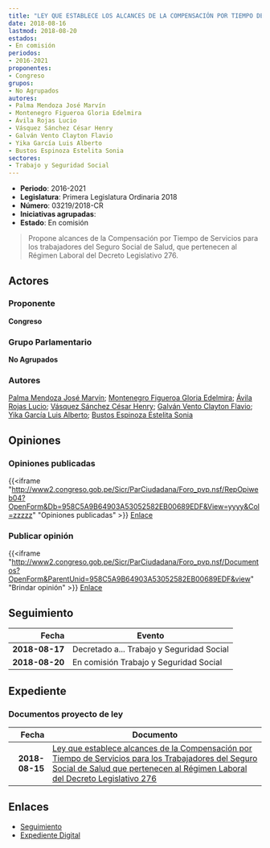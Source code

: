 ```yaml
---
title: "LEY QUE ESTABLECE LOS ALCANCES DE LA COMPENSACIÓN POR TIEMPO DE SERVICIOS PARA LOS TRABAJADORES DEL SEGURO SOCIAL DE SALUD QUE PERTENECEN AL RÉGIMEN LABORAL DEL DECRETO LEGISLATIVO 276"
date: 2018-08-16
lastmod: 2018-08-20
estados:
- En comisión
periodos:
- 2016-2021
proponentes:
- Congreso
grupos:
- No Agrupados
autores:
- Palma Mendoza José Marvín
- Montenegro Figueroa Gloria Edelmira
- Ávila Rojas Lucio
- Vásquez Sánchez César Henry
- Galván Vento Clayton Flavio
- Yika García Luis Alberto
- Bustos Espinoza Estelita Sonia
sectores:
- Trabajo y Seguridad Social
---
```

- **Periodo**: 2016-2021
- **Legislatura**: Primera Legislatura Ordinaria 2018
- **Número**: 03219/2018-CR
- **Iniciativas agrupadas**: 
- **Estado**: En comisión

> Propone alcances de la Compensación por Tiempo de Servicios para los trabajadores del Seguro Social de Salud, que pertenecen al Régimen Laboral del Decreto Legislativo 276.


## Actores

### Proponente

**Congreso**

### Grupo Parlamentario

**No Agrupados**

### Autores

[Palma Mendoza José Marvín](mailto:mailto:jpalma@congreso.gob.pe); [Montenegro Figueroa Gloria Edelmira](mailto:mailto:gmontenegrof@congreso.gob.pe); [Ávila Rojas Lucio](mailto:mailto:lavilar@congreso.gob.pe); [Vásquez Sánchez César Henry](mailto:mailto:cvasquezs@congreso.gob.pe); [Galván Vento Clayton Flavio](mailto:mailto:cgalvan@congreso.gob.pe); [Yika García Luis Alberto](mailto:mailto:lyika@congreso.gob.pe); [Bustos Espinoza Estelita Sonia](mailto:mailto:ebustos@congreso.gob.pe)

## Opiniones

### Opiniones publicadas

{{<iframe "http://www2.congreso.gob.pe/Sicr/ParCiudadana/Foro_pvp.nsf/RepOpiweb04?OpenForm&Db=958C5A9B64903A53052582EB00689EDF&View=yyyy&Col=zzzzz" "Opiniones publicadas" >}}
[Enlace](http://www2.congreso.gob.pe/Sicr/ParCiudadana/Foro_pvp.nsf/RepOpiweb04?OpenForm&Db=958C5A9B64903A53052582EB00689EDF&View=yyyy&Col=zzzzz)

### Publicar opinión

{{<iframe "http://www2.congreso.gob.pe/Sicr/ParCiudadana/Foro_pvp.nsf/Documentos?OpenForm&ParentUnid=958C5A9B64903A53052582EB00689EDF&view" "Brindar opinión" >}}
[Enlace](http://www2.congreso.gob.pe/Sicr/ParCiudadana/Foro_pvp.nsf/Documentos?OpenForm&ParentUnid=958C5A9B64903A53052582EB00689EDF&view)


## Seguimiento

| Fecha | Evento |
|------:|--------|
| **2018-08-17** | Decretado a... Trabajo y Seguridad Social |
| **2018-08-20** | En comisión Trabajo y Seguridad Social |

## Expediente

### Documentos proyecto de ley

| Fecha | Documento |
|------:|-----------|
| **2018-08-15** | [Ley que establece alcances de la Compensación por Tiempo de Servicios para los Trabajadores del Seguro Social de Salud que pertenecen al Régimen Laboral del Decreto Legislativo 276](http://www.leyes.congreso.gob.pe/Documentos/2016_2021/Proyectos_de_Ley_y_de_Resoluciones_Legislativas/PL0321920180816..pdf) |

## Enlaces

- [Seguimiento](http://www2.congreso.gob.pe/Sicr/TraDocEstProc/CLProLey2016.nsf/f7fff46988ca05b1052578e100829cc7/0bde622cd18b7ff8052582eb0058395f?OpenDocument)
- [Expediente Digital](http://www2.congreso.gob.pe/Sicr/TraDocEstProc/CLProLey2016.nsf/f7fff46988ca05b1052578e100829cc7/0bde622cd18b7ff8052582eb0058395f?OpenDocument&Click=05257FB7005EB655.eb71d0cf91d8294e05256cdf006b5706/$Body/0.1C6C)

